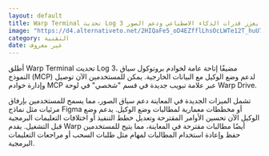 ```yaml
---
layout: default
title: Warp Terminal تحديث Log 3 يعزز قدرات الذكاء الاصطناعي ودعم الصور
image: "https://d4.alternativeto.net/2HIQaFe5_oD4EZfflLhsOcLWTe12T_huU7eHyT38xJU/rs:fill:1520:760:0/g:ce:0:0/YWJzOi8vZGlzdC9jb250ZW50LzE3NDkxNjE5MTg2OTQucG5n.png"
category: التقنية
date: غير معروف
---
```


أطلق Warp Terminal تحديث Log 3، مضيفًا إتاحة عامة لخوادم بروتوكول سياق النموذج (MCP) لدعم وضع الوكيل مع البيانات الخارجية. يمكن للمستخدمين الآن توصيل وإدارة خوادم MCP عبر علامة تبويب جديدة في قسم "شخصي" في لوحة Warp Drive.

تشمل الميزات الجديدة في المعاينة دعم سياق الصور، مما يسمح للمستخدمين بإرفاق مرئيات مثل نماذج Figma أو مخططات معمارية لمطالبات وضع الوكيل. يدعم وضع الوكيل الآن تحسين الأوامر المقترحة وتعديل خطط التنفيذ أو اختلافات التعليمات البرمجية قبل التشغيل. يقدم Warp أيضًا مطالبات مقترحة في المعاينة، مما يتيح للمستخدمين حفظ وإعادة استخدام المطالبات لمهام مثل طلبات السحب أو مراجعات التعليمات البرمجية.
